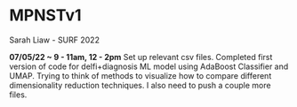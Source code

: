 # MPNSTv1
Sarah Liaw - SURF 2022

**07/05/22 ~ 9 - 11am, 12 - 2pm** Set up relevant csv files.
Completed first version of code for delfi+diagnosis ML model
using AdaBoost Classifier and UMAP. Trying to think of methods
to visualize how to compare different dimensionality reduction techniques.
I also need to push a couple more files.
